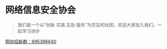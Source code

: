 # 网络信息安全协会

> 我们是一个以“创新 实践 互助 服务”为宗旨的社团，欢迎大家加入我们，一起学习进步



[网协招新群：695396640](https://jq.qq.com/?_wv=1027&k=Pqs06ecB)



